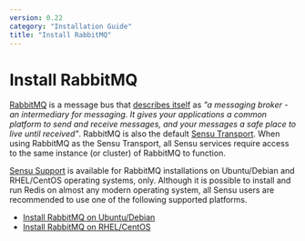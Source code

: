 ```yaml
---
version: 0.22
category: "Installation Guide"
title: "Install RabbitMQ"
---
```


# Install RabbitMQ

[RabbitMQ][rabbitmq] is a message bus that [describes itself][rabbitmq-features]
as _"a messaging broker - an intermediary for messaging. It gives your
applications a common platform to send and receive messages, and your messages a
safe place to live until received"_. RabbitMQ is also the default [Sensu
Transport](transport). When using RabbitMQ as the Sensu Transport, all Sensu
services require access to the same instance (or cluster) of RabbitMQ to
function.

[Sensu Support][support] is available for RabbitMQ installations on
Ubuntu/Debian and RHEL/CentOS operating systems, only. Although it is possible
to install and run Redis on almost any modern operating system, all Sensu users
are recommended to use one of the following supported platforms.

- [Install RabbitMQ on Ubuntu/Debian](install-rabbitmq-on-ubuntu-debian)
- [Install RabbitMQ on RHEL/CentOS](install-rabbitmq-on-rhel-centos)

[rabbitmq]:           http://www.rabbitmq.com/
[rabbitmq-features]:  http://www.rabbitmq.com/features.html
[support]:            https://sensuapp.org/support

